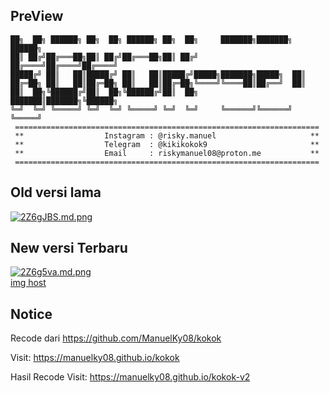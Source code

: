 ## PreView
<prev>

    ██╗  ██╗ ██████╗ ██╗  ██╗ ██████╗ ██╗  ██╗     ███████╗███████╗ ██████╗
    ██║ ██╔╝██╔═══██╗██║ ██╔╝██╔═══██╗██║ ██╔╝     ██╔════╝██╔════╝██╔════╝
    █████╔╝ ██║   ██║█████╔╝ ██║   ██║█████╔╝█████╗███████╗█████╗  ██║     
    ██╔═██╗ ██║   ██║██╔═██╗ ██║   ██║██╔═██╗╚════╝╚════██║██╔══╝  ██║     
    ██║  ██╗╚██████╔╝██║  ██╗╚██████╔╝██║  ██╗     ███████║███████╗╚██████╗
    ╚═╝  ╚═╝ ╚═════╝ ╚═╝  ╚═╝ ╚═════╝ ╚═╝  ╚═╝     ╚══════╝╚══════╝ ╚═════╝                                                                                           
     ====================================================================
     **                  Instagram : @risky.manuel                     **
     **                  Telegram  : @kikikokok9                       **
     **                  Email     : riskymanuel08@proton.me           **
     ====================================================================
 </prev>

## Old versi lama

<a href="https://freeimage.host/i/2Z6gJBS"><img src="https://iili.io/2Z6gJBS.md.png" alt="2Z6gJBS.md.png" border="0"></a>

## New versi Terbaru

<a href="https://freeimage.host/i/2Z6g5va"><img src="https://iili.io/2Z6g5va.md.png" alt="2Z6g5va.md.png" border="0"></a><br /><a target='_blank' href='https://freeimage.host/'>img host</a><br />


## Notice
Recode dari https://github.com/ManuelKy08/kokok

Visit: https://manuelky08.github.io/kokok

Hasil Recode
Visit: https://manuelky08.github.io/kokok-v2
